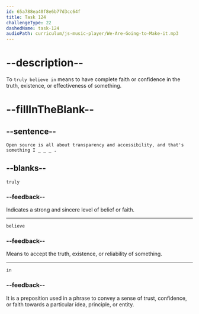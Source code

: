 ```yaml
---
id: 65a788ea40f8e6b77d3cc64f
title: Task 124
challengeType: 22
dashedName: task-124
audioPath: curriculum/js-music-player/We-Are-Going-to-Make-it.mp3
---
```


<!--
AUDIO REFERENCE:
Sophie: Open source is all about transparency and accessibility, and that's something I truly believe in.
-->

# --description--

To `truly believe in` means to have complete faith or confidence in the truth, existence, or effectiveness of something.

# --fillInTheBlank--

## --sentence--

`Open source is all about transparency and accessibility, and that's something I _ _ _ .`

## --blanks--

`truly`

### --feedback--

Indicates a strong and sincere level of belief or faith.

---

`believe`

### --feedback--

Means to accept the truth, existence, or reliability of something.

---

`in`

### --feedback--

It is a preposition used in a phrase to convey a sense of trust, confidence, or faith towards a particular idea, principle, or entity.
